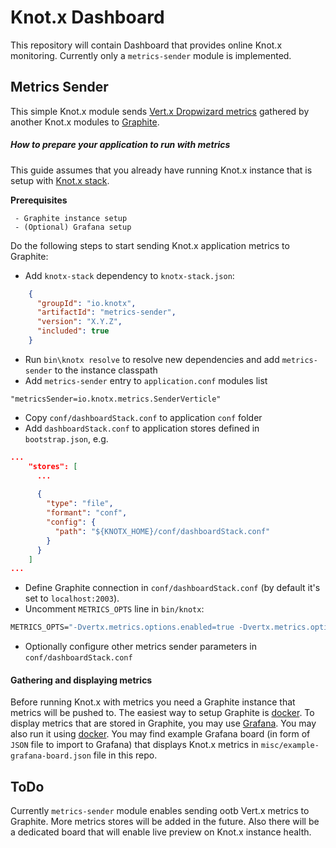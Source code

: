 # Knot.x Dashboard
This repository will contain Dashboard that provides online Knot.x monitoring.
Currently only a `metrics-sender` module is implemented.

## Metrics Sender
This simple Knot.x module sends [Vert.x Dropwizard metrics](https://github.com/vert-x3/vertx-dropwizard-metrics/blob/master/src/main/asciidoc/java/index.adoc) 
gathered by another Knot.x modules to [Graphite](http://graphite.readthedocs.io).


##### How to prepare your application to run with metrics
This guide assumes that you already have running Knot.x instance that is setup with [Knot.x stack](https://github.com/Knotx/knotx-stack).

**Prerequisites**
```
 - Graphite instance setup
 - (Optional) Grafana setup
```

Do the following steps to start sending Knot.x application metrics to Graphite:
* Add `knotx-stack` dependency to `knotx-stack.json`:
```json
    {
      "groupId": "io.knotx",
      "artifactId": "metrics-sender",
      "version": "X.Y.Z",
      "included": true
    }
```
* Run `bin\knotx resolve` to resolve new dependencies and add `metrics-sender` to the instance classpath
* Add `metrics-sender` entry to `application.conf` modules list
```
"metricsSender=io.knotx.metrics.SenderVerticle"
```
* Copy `conf/dashboardStack.conf` to application `conf` folder
* Add `dashboardStack.conf` to application stores defined in `bootstrap.json`, e.g.
```json
...
    "stores": [
      ...
    
      {
        "type": "file",
        "formant": "conf",
        "config": {
          "path": "${KNOTX_HOME}/conf/dashboardStack.conf"
        }
      }
    ]
...
```
* Define Graphite connection in `conf/dashboardStack.conf` (by default it's set to `localhost:2003`).
* Uncomment `METRICS_OPTS` line in `bin/knotx`:
```cmd
METRICS_OPTS="-Dvertx.metrics.options.enabled=true -Dvertx.metrics.options.registryName=vertx-dw"
```
* Optionally configure other metrics sender parameters in `conf/dashboardStack.conf`


#### Gathering and displaying metrics
Before running Knot.x with metrics you need a Graphite instance that metrics will be pushed to.
The easiest way to setup Graphite is [docker](https://github.com/graphite-project/docker-graphite-statsd#change-the-configuration).
To display metrics that are stored in Graphite, you may use [Grafana](https://grafana.com/). You may also run it
using [docker](https://hub.docker.com/r/grafana/grafana/).
You may find example Grafana board (in form of `JSON` file to import to Grafana) that displays Knot.x metrics 
in `misc/example-grafana-board.json` file in this repo.

## ToDo
Currently `metrics-sender` module enables sending ootb Vert.x metrics to Graphite. More metrics stores will be added in the future.
Also there will be a dedicated board that will enable live preview on Knot.x instance health.